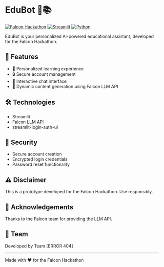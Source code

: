 # EduBot 🤖📚

[![Falcon Hackathon](https://img.shields.io/badge/Falcon-Hackathon-blue)](https://falconllm.tii.ae/)
[![Streamlit](https://img.shields.io/badge/Streamlit-FF4B4B?style=flat&logo=Streamlit&logoColor=white)](https://streamlit.io/)
[![Python](https://img.shields.io/badge/Python-3776AB?style=flat&logo=python&logoColor=white)](https://www.python.org/)

EduBot is your personalized AI-powered educational assistant, developed for the Falcon Hackathon.

## 🌟 Features

- 🧠 Personalized learning experience
- 🔒 Secure account management
- 💬 Interactive chat interface
- 🚀 Dynamic content generation using Falcon LLM API

## 🛠️ Technologies

- Streamlit
- Falcon LLM API
- streamlit-login-auth-ui

## 🔐 Security

- Secure account creation
- Encrypted login credentials
- Password reset functionality

## ⚠️ Disclaimer

This is a prototype developed for the Falcon Hackathon. Use responsibly.

## 🙏 Acknowledgements

Thanks to the Falcon team for providing the LLM API.

## 👥 Team

Developed by Team [ERROR 404]

---

Made with ❤️ for the Falcon Hackathon
